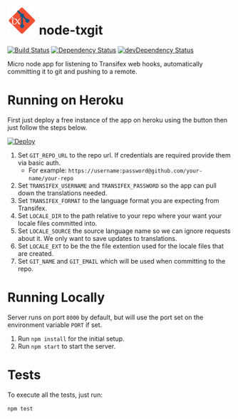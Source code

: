 ![App Logo](https://raw.githubusercontent.com/CoursePark/node-txgit/master/app/media/logo-small.png) node-txgit
=========================
[![Build Status](https://travis-ci.org/CoursePark/node-txgit.svg?branch=master)](https://travis-ci.org/CoursePark/node-txgit)
[![Dependency Status](https://david-dm.org/CoursePark/node-txgit.svg)](https://david-dm.org/CoursePark/node-txgit)
[![devDependency Status](https://david-dm.org/CoursePark/node-txgit/dev-status.svg)](https://david-dm.org/CoursePark/node-txgit#info=devDependencies)

Micro node app for listening to Transifex web hooks, automatically committing it to git and pushing to a remote.

# Running on Heroku

First just deploy a free instance of the app on heroku using the button then just follow the steps below. 

[![Deploy](https://www.herokucdn.com/deploy/button.png)](https://heroku.com/deploy)

1. Set `GIT_REPO_URL` to the repo url. If credentials are required provide them via basic auth.
	- For example: `https://username:password@github.com/your-name/your-repo`
1. Set `TRANSIFEX_USERNAME` and `TRANSIFEX_PASSWORD` so the app can pull down the translations needed.
1. Set `TRANSIFEX_FORMAT` to the language format you are expecting from Transifex.
1. Set `LOCALE_DIR` to the path relative to your repo where your want your locale files committed into.
1. Set `LOCALE_SOURCE` the source language name so we can ignore requests about it. We only want to save updates to translations.
1. Set `LOCALE_EXT` to be the the file extention used for the locale files that are created.
1. Set `GIT_NAME` and `GIT_EMAIL` which will be used when committing to the repo.

# Running Locally

Server runs on port `8000` by default, but will use the port set
on the environment variable `PORT` if set.

1. Run `npm install` for the initial setup.
1. Run `npm start` to start the server.

# Tests

To execute all the tests, just run:

```
npm test
```
